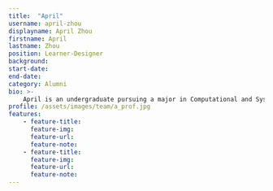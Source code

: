 ```yaml
---
title:  "April"
username: april-zhou
displayname: April Zhou
firstname: April
lastname: Zhou
position: Learner-Designer
background: 
start-date:   
end-date:
category: Alumni
bio: >- 
    April is an undergraduate pursuing a major in Computational and Systems Biology, along with a minor in Environmental Engineering. She hopes to create effective and understandable material, with consideration of inclusive design.
profile: /assets/images/team/a_prof.jpg
features:
    - feature-title: 
      feature-img: 
      feature-url: 
      feature-note: 
    - feature-title: 
      feature-img: 
      feature-url: 
      feature-note: 
---
```

